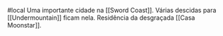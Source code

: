 #local 
Uma importante cidade na [[Sword Coast]].
Várias descidas para [[Undermountain]] ficam nela.
Residência da desgraçada [[Casa Moonstar]].
